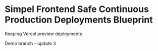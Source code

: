 # Simpel Frontend Safe Continuous Production Deployments Blueprint

Keeping Vercel preview deployments

Demo branch - update 3
